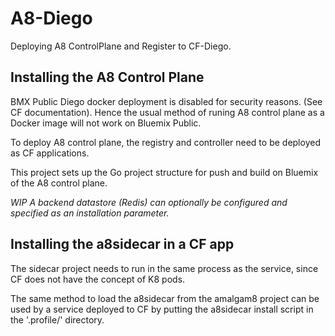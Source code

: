 # A8-Diego
Deploying A8 ControlPlane and Register to CF-Diego.

## Installing the A8 Control Plane
BMX Public Diego docker deployment is disabled for security reasons. (See CF documentation). Hence the usual method of runing A8 control plane as a Docker image will not work on Bluemix Public.

To deploy A8 control plane, the registry and controller need to be deployed as CF applications.

This project sets up the Go project structure for push and build on Bluemix of the A8 control plane.

_*WIP* A backend datastore (Redis) can optionally be configured and specified as an installation parameter._

## Installing the a8sidecar in a CF app
The sidecar project needs to run in the same process as the service, since CF does not have the concept of K8 pods.

The same method to load the a8sidecar from the amalgam8 project can be used by a service deployed to CF by putting the a8sidecar install script in the '.profile/' directory.
